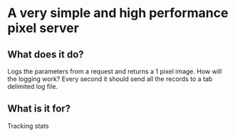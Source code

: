 # A very simple and high performance pixel server

## What does it do?

Logs the parameters from a request and returns a 1 pixel image. How will the logging work? Every second it should send all the records to a tab delimited log file.

## What is it for?

Tracking stats

